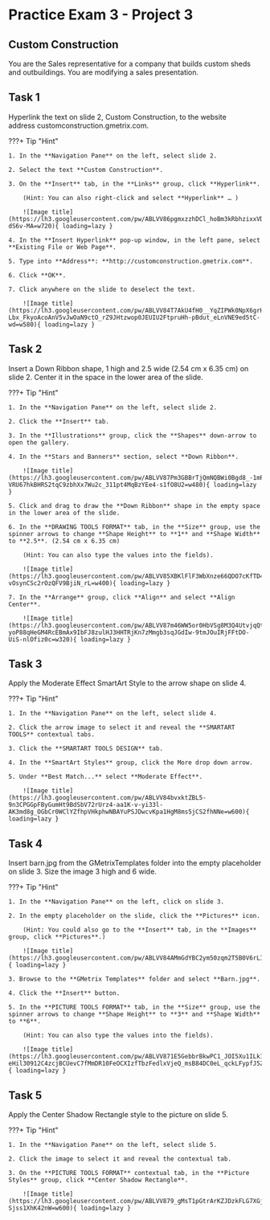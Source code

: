 # Practice Exam 3 - Project 3

## Custom Construction
You are the Sales representative for a company that builds custom sheds and outbuildings. You are modifying a sales presentation.

## Task 1
 
Hyperlink the text on slide 2, Custom Construction, to the website address customconstruction.gmetrix.com.

???+ Tip "Hint"

    1. In the **Navigation Pane** on the left, select slide 2.

    2. Select the text **Custom Construction**.

    3. On the **Insert** tab, in the **Links** group, click **Hyperlink**.

        (Hint: You can also right-click and select **Hyperlink** … )

        ![Image title](https://lh3.googleusercontent.com/pw/ABLVV86pgmxzzhDCl_hoBm3kRbhzixxVDQxrI332yewFsO_EhKZdG_sJGCXrBIbXU2f66SfFKW6o9aIjhrdT7FRhOvfL1ZxXldqcAW5xoeBmJVVP-dS6v-MA=w720){ loading=lazy }

    4. In the **Insert Hyperlink** pop-up window, in the left pane, select **Existing File or Web Page**.

    5. Type into **Address**: **http://customconstruction.gmetrix.com**.

    6. Click **OK**.

    7. Click anywhere on the slide to deselect the text.

        ![Image title](https://lh3.googleusercontent.com/pw/ABLVV84T7AkU4fH0__YqZIPWk0NpX6grHc6oLtmLEzsOOsF-Lbx_FkyoAcoAnV5vJwOaN9ctO_rZ9JHtzwop0JEUIU2FtpruHh-pBdut_eLnVNE9ed5tC-wd=w580){ loading=lazy }

## Task 2

Insert a Down Ribbon shape, 1 high and 2.5 wide (2.54 cm x 6.35 cm) on slide 2. Center it in the space in the lower area of the slide.

???+ Tip "Hint"

    1. In the **Navigation Pane** on the left, select slide 2.

    2. Click the **Insert** tab.

    3. In the **Illustrations** group, click the **Shapes** down-arrow to open the gallery.

    4. In the **Stars and Banners** section, select **Down Ribbon**.

        ![Image title](https://lh3.googleusercontent.com/pw/ABLVV87Pm3GBBrTjQmNQBWi0Bgd8_-1mPMV4_QwaC4dPAyKFcJgzPLcyrgF5KJLaIxC90c-VRU67hkBHRS2tqC9zbhXx7Wu2c_311pt4MqBzYEe4-s1fO8U2=w480){ loading=lazy }

    5. Click and drag to draw the **Down Ribbon** shape in the empty space in the lower area of the slide.

    6. In the **DRAWING TOOLS FORMAT** tab, in the **Size** group, use the spinner arrows to change **Shape Height** to **1** and **Shape Width** to **2.5**. (2.54 cm x 6.35 cm)

        (Hint: You can also type the values into the fields).

        ![Image title](https://lh3.googleusercontent.com/pw/ABLVV85XBKlFlF3WbXnze66QDO7cKfTD4kp40lCu67dYEdxcNQXIOhrzuGMznVqf3I68vRH27KJXoZmCTk96lMQVkDwLv779-vOsynCSc2rOzQFV9BjiN_rL=w400){ loading=lazy }
    
    7. In the **Arrange** group, click **Align** and select **Align Center**.

        ![Image title](https://lh3.googleusercontent.com/pw/ABLVV87m46WW5or0HbVSg8M3Q4UtvjqQtnhlA9PC-yoP88qHeGM4RcEBmAx9IbFJ8zulHJ3HHTRjKn7zMmgb3sqJGdIw-9tmJOuIRjFFtDO-UiS-nlOfiz0c=w320){ loading=lazy }

## Task 3

Apply the Moderate Effect SmartArt Style to the arrow shape on slide 4.

???+ Tip "Hint"

    1. In the **Navigation Pane** on the left, select slide 4.

    2. Click the arrow image to select it and reveal the **SMARTART TOOLS** contextual tabs.

    3. Click the **SMARTART TOOLS DESIGN** tab.

    4. In the **SmartArt Styles** group, click the More drop down arrow.

    5. Under **Best Match...** select **Moderate Effect**.

        ![Image title](https://lh3.googleusercontent.com/pw/ABLVV84bvxktZBL5-9n3CPGGpFByGumHt9BdSbV72rUrz4-aa1K-v-yi33l-AK3md8g_OGbCr0WClYZfhpVHkphwNBAYuPSJDwcvKpa1HgM8ms5jCS2fhNNe=w600){ loading=lazy }

## Task 4

Insert barn.jpg from the GMetrixTemplates folder into the empty placeholder on slide 3. Size the image 3 high and 6 wide.

???+ Tip "Hint"

    1. In the **Navigation Pane** on the left, click on slide 3.

    2. In the empty placeholder on the slide, click the **Pictures** icon.

        (Hint: You could also go to the **Insert** tab, in the **Images** group, click **Pictures**.)

        ![Image title](https://lh3.googleusercontent.com/pw/ABLVV84AMmGdYBC2ym50zqm2T5B0V6rLIz0ZM_5aEskVmnvprTaMuBCpvinzfcheypSmjBNeuOn0fIoQ4MYP8xH4ERgyGaFMqL3N8cAaGSINsq1TLNL2itOD=w600){ loading=lazy }

    3. Browse to the **GMetrix Templates** folder and select **Barn.jpg**.

    4. Click the **Insert** button.

    5. In the **PICTURE TOOLS FORMAT** tab, in the **Size** group, use the spinner arrows to change **Shape Height** to **3** and **Shape Width** to **6**.
    
        (Hint: You can also type the values into the fields).

        ![Image title](https://lh3.googleusercontent.com/pw/ABLVV871E5GebbrBkwPC1_JOI5Xu1ILk1yZqFirYj6wAFAIA-eHil30912C4zcjBCUevC7fMmDR10FeOCXIzfTbzFedlxVjeQ_msB84DC0eL_qckLFypfJ5Z=w540){ loading=lazy }

## Task 5

Apply the Center Shadow Rectangle style to the picture on slide 5.

???+ Tip "Hint"

    1. In the **Navigation Pane** on the left, select slide 5.

    2. Click the image to select it and reveal the contextual tab.

    3. On the **PICTURE TOOLS FORMAT** contextual tab, in the **Picture Styles** group, click **Center Shadow Rectangle**.

        ![Image title](https://lh3.googleusercontent.com/pw/ABLVV879_gMsT1pGtrArKZJDzkFLG7XGjpV7qhkbG1I1o8xc1lfsVnuoOD5lWqoUQxXfDpuk7bcgl3GcDUyzMSQlUldUhC9RpR9DIG43W68-Sjss1XhK42nW=w600){ loading=lazy }